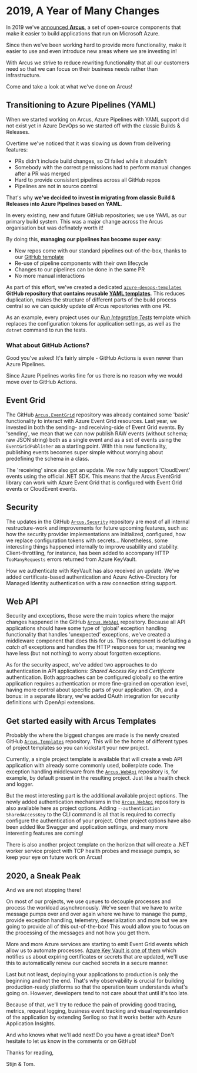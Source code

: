 # 2019, A Year of Many Changes

In 2019 we've [announced **Arcus**](https://www.codit.eu/blog/announcing-arcus/), a set of open-source components that make it easier to build applications that run on Microsoft Azure.

Since then we've been working hard to provide more functionality, make it easier to use and even introduce new areas where we are investing in!

With Arcus we strive to reduce rewriting functionality that all our customers need so that we can focus on their business needs rather than infrastructure.

Come and take a look at what we've done on Arcus!

## Transitioning to Azure Pipelines (YAML)

When we started working on Arcus, Azure Pipelines with YAML support did not exist yet in Azure DevOps so we started off with the classic Builds & Releases.

Overtime we've noticed that it was slowing us down from delivering features:

- PRs didn't include build changes, so CI failed while it shouldn't
- Somebody with the correct permissions had to perform manual changes after a PR was merged
- Hard to provide consistent pipelines across all GitHub repos
- Pipelines are not in source control

That's why **we've decided to invest in migrating from classic Build & Releases into Azure Pipelines based on YAML**.

In every existing, new and future GitHub repositories; we use YAML as our primary build system. This was a major change across the Arcus organisation but was definately worth it!

By doing this, **managing our pipelines has become super easy**:

- New repos come with our standard pipelines out-of-the-box, thanks to our [GitHub template](https://github.com/arcus-azure/arcus.github.template)
- Re-use of pipeline components with their own lifecycle
- Changes to our pipelines can be done in the same PR
- No more manual interactions


As part of this effort, we've created a dedicated [`azure-devops-templates`](https://github.com/arcus-azure/azure-devops-templates) **GitHub repository that contains reusable [YAML templates](https://docs.microsoft.com/en-us/azure/devops/pipelines/process/templates?view=azure-devops)**. This reduces duplication, makes the structure of different parts of the build process central so we can quickly update _all_ Arcus repositories with one PR.

As an example, every project uses our [*Run Integration Tests*](https://github.com/arcus-azure/azure-devops-templates/blob/master/test/run-integration-tests.yml) template which replaces the configuration tokens for application settings, as well as the `dotnet` command to run the tests.

### What about GitHub Actions?

Good you've asked! It's fairly simple - GitHub Actions is even newer than Azure Pipelines.

Since Azure Pipelines works fine for us there is no reason why we would move over to GitHub Actions.

## Event Grid

The GitHub [`Arcus.EventGrid`](https://github.com/arcus-azure/arcus.eventgrid) repository was already contained some 'basic' functionality to interact with Azure Event Grid resources.
Last year, we invested in both the sending- and receiving-side of Event Grid events.
By 'sending', we mean that we can now publish RAW events (without schema; raw JSON string) both as a single event and as a set of events using the `EventGridPublisher` as a starting point.
With this new functionality, publishing events becomes super simple without worrying about predefining the schema in a class.

The 'receiving' since also got an update. We now fully support 'CloudEvent' events using the official .NET SDK. 
This means that the Arcus.EventGrid library can work with Azure Event Grid that is configured with Event Grid events or CloudEvent events.

## Security

The updates in the GitHub [`Arcus.Security`](https://github.com/arcus-azure/arcus.security) repository are most of all internal restructure-work and improvements for future upcoming features, such as:
how the security provider implementations are initialized, configured, how we replace configuration tokens with secrets...
Nonetheless, some interesting things happened internally to improve usability and stability.
Client-throttling, for instance, has been added to accompany HTTP `TooManyRequests` errors returned from Azure KeyVault.

How we authenticate with KeyVault has also received an update. 
We've added certificate-based authentication and Azure Active-Directory for Managed Identity authentication with a raw connection string support.

## Web API

Security and exceptions, those were the main topics where the major changes happened in the GitHub [`Arcus.WebApi`](https://github.com/arcus-azure/arcus.webapi) repository.
Because all API applications should have some type of 'global' exception handling functionality that handles 'unexpected' exceptions, we've created a middleware component that does this for us.
This component is defaulting a _catch all_ exceptions and handles the HTTP responses for us; meaning we have less (but not nothing) to worry about forgotten exceptions.

As for the security aspect, we've added two approaches to do authentication in API applications: _Shared Access Key_ and _Certificate_ authentication.
Both approaches can be configured globally so the entire application requires authentication or more fine-grained on operation level, having more control about specific parts of your application.
Oh, and a bonus: in a separate library, we've added OAuth integration for security definitions with OpenApi extensions.

## Get started easily with Arcus Templates

Probably the where the biggest changes are made is the newly created GitHub [`Arcus.Templates`](https://github.com/arcus-azure/arcus.templates) repository.
This will be the home of different types of project templates so you can kickstart your new project.

Currently, a single project template is available that will create a web API application with already some commonly used, boilerplate code.
The exception handling middleware from the [`Arcus.WebApi`](https://github.com/arcus-azure/arcus.webapi) repository is, for example, by default present in the resulting project.
Just like a health check and logger.

But the most interesting part is the additional available project options. 
The newly added authentication mechanisms in the [`Arcus.WebApi`](https://github.com/arcus-azure/arcus.webapi) repository is also available here as project options.
Adding `--authentication SharedAccessKey` to the CLI command is all that is required to correctly configure the authentication of your project.
Other project options have also been added like Swagger and application settings, and many more interesting features are coming!

There is also another project template on the horizon that will create a .NET worker service project with TCP health probes and message pumps, so keep your eye on future work on Arcus!

## 2020, a Sneak Peak

And we are not stopping there!

On most of our projects, we use queues to decouple processes and process the workload asynchronously. We've seen that we have to write message pumps over and over again where we have to manage the pump, provide exception handling, telemetry, deserialization and more but we are going to provide all of this out-of-the-box! This would allow you to focus on the processing of the messages and not how you get them.

More and more Azure services are starting to emit Event Grid events which allow us to automate processes. [Azure Key Vault is one of them](https://docs.microsoft.com/en-us/azure/event-grid/event-schema-key-vault) which notifies us about expiring certificates or secrets that are updated, we'll use this to automatically renew our cached secrets in a secure manner.

Last but not least, deploying your applications to production is only the beginning and not the end. That's why observability is crucial for building production-ready platforms so that the operation team understands what's going on. However, developers tend to not care about that until it's too late.

Because of that, we'll try to reduce the pain of providing good tracing, metrics, request logging, business event tracking and visual representation of the application by extending Serilog so that it works better with Azure Application Insights.

And who knows what we'll add next! Do you have a great idea? Don't hesitate to let us know in the comments or on GitHub!

Thanks for reading,

Stijn & Tom.
